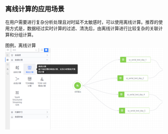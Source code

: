 ## 离线计算的应用场景

在用户需要进行复杂分析处理且对时延不太敏感时，可以使用离线计算。推荐的使用方式是，数据经过实时计算的过滤、清洗后，由离线计算进行比较复杂的关联计算和分组计算。

图例，离线计算
![](../../../assets/dataflow/dataflow_batch_node.png)
